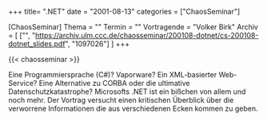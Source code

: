 +++
title= ".NET"
date = "2001-08-13"
categories = ["ChaosSeminar"]

[ChaosSeminar]
Thema = ""
Termin = ""
Vortragende = "Volker Birk"
Archiv = [
	["", "https://archiv.ulm.ccc.de/chaosseminar/200108-dotnet/cs-200108-dotnet_slides.pdf", "1097026"]
	]
+++

{{< chaosseminar >}}

Eine Programmiersprache (C#)? Vaporware? Ein XML-basierter Web-Service? Eine Alternative zu CORBA oder die ultimative Datenschutzkatastrophe? Microsofts .NET ist ein bißchen von allem und noch mehr. Der Vortrag versucht einen kritischen Überblick über die verworrene Informationen die aus verschiedenen Ecken kommen zu geben.
